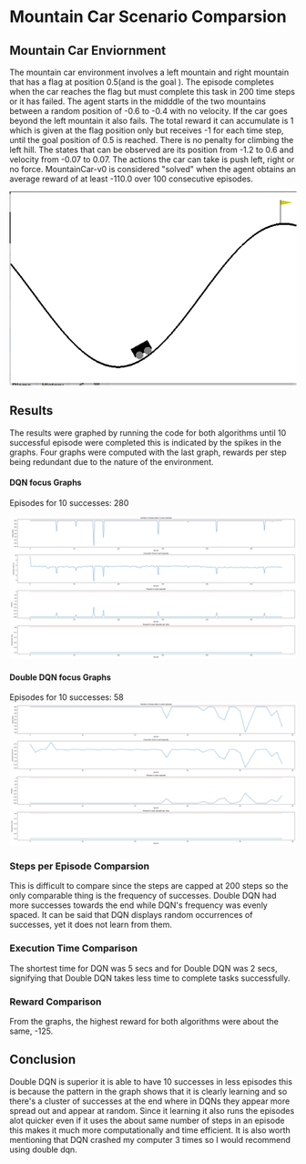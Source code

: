# Mountain Car Scenario Comparsion

## Mountain Car Enviornment
The mountain car environment involves a left mountain and right mountain that has a flag at position 0.5(and is the goal
). The episode completes when the car reaches the flag but must complete this task in 200 time steps or it has failed. The agent starts in the midddle of the two mountains between a random position of  -0.6 to -0.4 with no velocity. If the car goes beyond the left mountain it also fails. The total reward it can accumulate is 1 which is given at the flag position only but receives -1 for each  time step, until the goal position of 0.5 is reached. There is no penalty for climbing the left hill. The states that can be observed are its position from  -1.2 to 0.6 and velocity from -0.07 to 0.07. The actions the car can take is push left, right or no force. MountainCar-v0 is considered "solved" when the agent obtains an average reward of at least -110.0 over 100 consecutive episodes.

![MountainCar](./MountainCar.png)

## Results

The results were graphed by running the code for both algorithms until 10 successful episode were completed this is indicated by the spikes in the graphs. Four graphs were computed with the last graph, rewards per step being redundant due to the nature of the environment. 






#### DQN focus Graphs 
Episodes for 10 successes: 280

![Graph](MountainCar/archiveMountainCarDQN.png)

#### Double DQN focus Graphs 
Episodes for 10 successes: 58
![Graph](MountainCar/ArchiveDoubDQNMountainCar.png)


### Steps per Episode Comparsion
This is difficult to compare since the steps are capped at 200 steps so the only comparable thing is the frequency of successes. Double DQN had more successes towards the end while DQN's frequency was evenly spaced. It can be said that DQN displays random occurrences of successes, yet it does not learn from them. 

### Execution Time Comparison
The shortest time for DQN was 5 secs and for Double DQN was 2 secs, signifying that Double DQN takes less time to complete tasks successfully. 

### Reward Comparison
From the graphs, the highest reward for both algorithms were about the same, -125. 


## Conclusion
Double DQN is superior it is able to have 10 successes in less episodes this is because the pattern in the graph shows that it is clearly learning and so there's a cluster of successes at the end where in DQNs they appear more spread out and appear at random. Since it learning it also runs the episodes alot quicker even if it uses the about same number of steps in an episode this makes it much more computationally and time efficient. It is also worth mentioning that DQN crashed my computer 3 times so I would recommend using double dqn.
